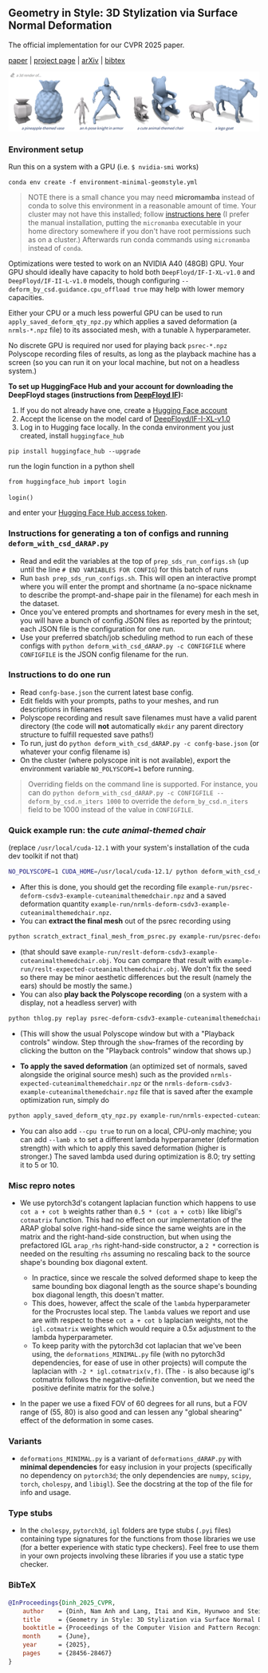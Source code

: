 ## Geometry in Style: 3D Stylization via Surface Normal Deformation

The official implementation for our CVPR 2025 paper.

[paper](https://people.cs.uchicago.edu/~namanh/papers/geometry-in-style.pdf)
| [project page](https://threedle.github.io/geometry-in-style/)
| [arXiv](http://arxiv.org/abs/2503.23241)
| [bibtex](#bibtex)

![figure with 4 frames. top left is gray text 'a 3d render of'. underneath each frame, blue text is the rest of a prompt. The blue text lines are "a pineapple-themed vase", "an A-pose knight in armor", "a cute animal-themed chair", "a lego goat". above each prompt, a gray unmodified shape shows the source mesh (a vase, an A-pose human, a rocking chair, a goat), and the large blue mesh is the source shape deformed towards the style prompt in a vivid, detailed, but identity-preserving way.](assets/teaser.png)

### Environment setup
Run this on a system with a GPU (i.e. `$ nvidia-smi` works)
```
conda env create -f environment-minimal-geomstyle.yml
```
> NOTE there is a small chance you may need **micromamba** instead of conda to solve this
environment in a reasonable amount of time. Your cluster may not have this installed; follow
[instructions here](https://mamba.readthedocs.io/en/latest/installation/micromamba-installation.html) (I prefer the manual installation, putting the `micromamba` executable in your home directory somewhere if you don't have root permissions such as on a cluster.) Afterwards run conda commands using `micromamba` instead of `conda`.

Optimizations were tested to work on an NVIDIA A40 (48GB) GPU. Your GPU should
ideally have capacity to hold both `DeepFloyd/IF-I-XL-v1.0` and
`DeepFloyd/IF-II-L-v1.0` models, though configuring `--deform_by_csd.guidance.cpu_offload true`
may help with lower memory capacities.

Either your CPU or a much less powerful GPU can be used to run `apply_saved_deform_qty_npz.py`
which applies a saved deformation (a `nrmls-*.npz` file) to its associated mesh, with a tunable λ
hyperparameter.

No discrete GPU is required nor used for playing back `psrec-*.npz`
Polyscope recording files of results, as long as the playback machine has a
screen (so you can run it on your local machine, but not on a headless system.)


**To set up HuggingFace Hub and your account for downloading the DeepFloyd stages (instructions from [DeepFloyd IF](https://github.com/deep-floyd/IF)):**

1) If you do not already have one, create a [Hugging Face account](https://huggingface.co/join)
2) Accept the license on the model card of [DeepFloyd/IF-I-XL-v1.0](https://huggingface.co/DeepFloyd/IF-I-XL-v1.0)
3) Log in to Hugging face locally. In the conda environment you just created, install `huggingface_hub`
```
pip install huggingface_hub --upgrade
```
run the login function in a python shell
```
from huggingface_hub import login

login()
```
and enter your [Hugging Face Hub access token](https://huggingface.co/docs/hub/security-tokens#what-are-user-access-tokens).

### Instructions for generating a ton of configs and running `deform_with_csd_dARAP.py`

- Read and edit the variables at the top of `prep_sds_run_configs.sh` (up until the line `# END VARIABLES FOR CONFIG`) for this batch of runs
- Run `bash prep_sds_run_configs.sh`. This will open an interactive prompt where you will enter the prompt and shortname (a no-space nickname to describe the prompt-and-shape pair in the filename) for each mesh in the dataset.
- Once you've entered prompts and shortnames for every mesh in the set, you will have a bunch of config JSON files as reported by the printout; each JSON file is the configuration for one run.
- Use your preferred sbatch/job scheduling method to run each of these configs with `python deform_with_csd_dARAP.py -c CONFIGFILE` where `CONFIGFILE` is the JSON config filename for the run.

### Instructions to do one run
- Read `confg-base.json` the current latest base config.
- Edit fields with your prompts, paths to your meshes, and run descriptions in filenames
- Polyscope recording and result save filenames must have a valid parent directory (the code will **not** automatically `mkdir` any parent directory structure to fulfill requested save paths!)
- To run, just do `python deform_with_csd_dARAP.py -c confg-base.json` (or whatever your config filename is)
- On the cluster (where polyscope init is not available), export the environment variable `NO_POLYSCOPE=1` before running.
> Overriding fields on the command line is supported.
> For instance, you can do `python deform_with_csd_dARAP.py -c CONFIGFILE --deform_by_csd.n_iters 1000` to override the `deform_by_csd.n_iters` field to be 1000 instead of the value in `CONFIGFILE`.

### Quick example run: the *cute animal-themed chair*
(replace `/usr/local/cuda-12.1` with your system's installation of the cuda dev toolkit if not that)
```bash
NO_POLYSCOPE=1 CUDA_HOME=/usr/local/cuda-12.1/ python deform_with_csd_dARAP.py -c example-run/confg-example-cuteanimalthemedchair.json
```
- After this is done, you should get the recording file `example-run/psrec-deform-csdv3-example-cuteanimalthemedchair.npz` and a saved deformation quantity `example-run/nrmls-deform-csdv3-example-cuteanimalthemedchair.npz`.
- You can **extract the final mesh** out of the psrec recording using
```bash
python scratch_extract_final_mesh_from_psrec.py example-run/psrec-deform-csdv3-example-cuteanimalthemedchair.npz
```
  - (that should save `example-run/reslt-deform-csdv3-example-cuteanimalthemedchair.obj`. You can compare that result with `example-run/reslt-expected-cuteanimalthemedchair.obj`. We don't  fix the seed so there may be minor aesthetic differences but the result (namely the ears) should be mostly the same.)
- You can also **play back the Polyscope recording** (on a system with a display, not a headless server) with
```bash
python thlog.py replay psrec-deform-csdv3-example-cuteanimalthemedchair.npz
```
- (This will show the usual Polyscope window but with a "Playback controls" window. Step through the `show`-frames of the recording by clicking the button on the "Playback controls" window that shows up.)

- **To apply the saved deformation** (an optimized set of normals, saved alongside the original source mesh) such as the provided `nrmls-expected-cuteanimalthemedchair.npz` or the `nrmls-deform-csdv3-example-cuteanimalthemedchair.npz` file that is saved after the example optimization run, simply do
```bash
python apply_saved_deform_qty_npz.py example-run/nrmls-expected-cuteanimalthemedchair.npz
```
- You can also add `--cpu true` to run on a local, CPU-only machine; you can add `--lamb x` to set a different lambda hyperparameter (deformation strength) with which to apply this saved deformation (higher is stronger.) The saved lambda used during optimization is 8.0; try setting it to 5 or 10.

### Misc repro notes
- We use pytorch3d's cotangent laplacian function which happens to use `cot a + cot b` weights rather than `0.5 * (cot a + cotb)` like libigl's `cotmatrix` function. This had no effect on our implementation of the ARAP global solve right-hand-side since the same weights are in the matrix and the right-hand-side construction, but when using the prefactored IGL `arap_rhs` right-hand-side constructor, a `2 *` correction is needed on the resulting `rhs` assuming no rescaling back to the source shape's bounding box diagonal extent.
  - In practice, since we rescale the solved deformed shape to keep the same bounding box diagonal length as the source shape's bounding box diagonal length, this doesn't matter.
  - This does, however, affect the scale of the `lambda` hyperparameter for the Procrustes local step. The `lambda` values we report and use are with respect to these `cot a + cot b` laplacian weights, not the `igl.cotmatrix` weights which would require a 0.5x adjustment to the lambda hyperparameter.
  - To keep parity with the pytorch3d cot laplacian that we've been using, the `deformations_MINIMAL.py` file (with no pytorch3d dependencies, for ease of use in other projects) will compute the laplacian with `-2 * igl.cotmatrix(v,f)`. (The `-` is also because igl's cotmatrix follows the negative-definite convention, but we need the positive definite matrix for the solve.)

- In the paper we use a fixed FOV of 60 degrees for all runs, but a FOV range of (55, 80) is also good and can lessen any "global shearing" effect of the deformation in some cases.

### Variants
- `deformations_MINIMAL.py` is a variant of `deformations_dARAP.py` with **minimal dependencies** for easy inclusion in your projects (specifically no dependency on `pytorch3d`; the only dependencies are `numpy`, `scipy`, `torch`, `cholespy`, and `libigl`). See the docstring at the top of the file for info and usage.

### Type stubs
- In the `cholespy`, `pytorch3d`, `igl` folders are type stubs (`.pyi` files) containing type signatures for the functions from those libraries we use (for a better experience with static type checkers). Feel free to use them in your own projects involving these libraries if you use a static type checker.

### BibTeX
```bibtex
@InProceedings{Dinh_2025_CVPR,
    author    = {Dinh, Nam Anh and Lang, Itai and Kim, Hyunwoo and Stein, Oded and Hanocka, Rana},
    title     = {Geometry in Style: 3D Stylization via Surface Normal Deformation},
    booktitle = {Proceedings of the Computer Vision and Pattern Recognition Conference (CVPR)},
    month     = {June},
    year      = {2025},
    pages     = {28456-28467}
}
```